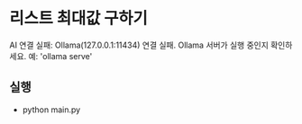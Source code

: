 # 리스트 최대값 구하기

AI 연결 실패: Ollama(127.0.0.1:11434) 연결 실패. Ollama 서버가 실행 중인지 확인하세요. 예: 'ollama serve'

## 실행
- python main.py
